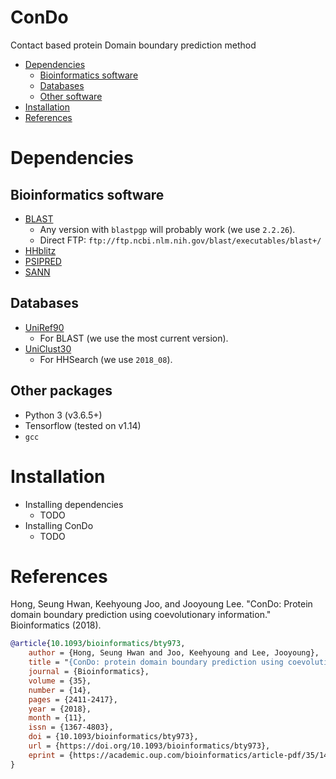# ConDo
Contact based protein Domain boundary prediction method

- [Dependencies](#dependencies)
  - [Bioinformatics software](#bioinf)
  - [Databases](#data)
  - [Other software](#other)
- [Installation](#installation)
- [References](#references)

# Dependencies
<a name="bioinf"></a>
## Bioinformatics software
- [BLAST](https://blast.ncbi.nlm.nih.gov/Blast.cgi?PAGE_TYPE=BlastDocs&DOC_TYPE=Download)
  - Any version with `blastpgp` will probably work (we use `2.2.26`).
  - Direct FTP: `ftp://ftp.ncbi.nlm.nih.gov/blast/executables/blast+/`
- [HHblitz](https://github.com/soedinglab/hh-suite.git)
- [PSIPRED](http://bioinfadmin.cs.ucl.ac.uk/downloads/psipred)
<a name="data"></a>
- [SANN](https://github.com/newtonjoo/sann)
##  Databases
- [UniRef90](https://www.uniprot.org/downloads)
  - For BLAST (we use the most current version).
- [UniClust30](http://gwdu111.gwdg.de/~compbiol/uniclust/2018_08/)
  - For HHSearch (we use `2018_08`).
<a name="other"></a>
## Other packages
- Python 3 (v3.6.5+)
- Tensorflow (tested on v1.14)
- `gcc`

# Installation
- Installing dependencies
  - TODO
- Installing ConDo
  - TODO

# References
Hong, Seung Hwan, Keehyoung Joo, and Jooyoung Lee. "ConDo: Protein domain boundary prediction using coevolutionary information." Bioinformatics (2018).

```bibtex
@article{10.1093/bioinformatics/bty973,
    author = {Hong, Seung Hwan and Joo, Keehyoung and Lee, Jooyoung},
    title = "{ConDo: protein domain boundary prediction using coevolutionary information}",
    journal = {Bioinformatics},
    volume = {35},
    number = {14},
    pages = {2411-2417},
    year = {2018},
    month = {11},
    issn = {1367-4803},
    doi = {10.1093/bioinformatics/bty973},
    url = {https://doi.org/10.1093/bioinformatics/bty973},
    eprint = {https://academic.oup.com/bioinformatics/article-pdf/35/14/2411/28913279/bty973.pdf},
}
```

